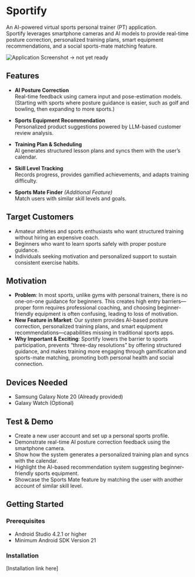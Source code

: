 # Sportify

An AI-powered virtual sports personal trainer (PT) application.  
Sportify leverages smartphone cameras and AI models to provide real-time posture correction, personalized training plans, smart equipment recommendations, and a social sports-mate matching feature.  

![Application Screenshot](wireframe.png)
-> not yet ready

## Features

- **AI Posture Correction**  
  Real-time feedback using camera input and pose-estimation models.  
  (Starting with sports where posture guidance is easier, such as golf and bowling, then expanding to more sports.)

- **Sports Equipment Recommendation**  
  Personalized product suggestions powered by LLM-based customer review analysis.

- **Training Plan & Scheduling**  
  AI generates structured lesson plans and syncs them with the user’s calendar.

- **Skill Level Tracking**  
  Records progress, provides gamified achievements, and adapts training difficulty.

- **Sports Mate Finder** *(Additional Feature)*  
  Match users with similar skill levels and goals.

## Target Customers

- Amateur athletes and sports enthusiasts who want structured training without hiring an expensive coach.  
- Beginners who want to learn sports safely with proper posture guidance.  
- Individuals seeking motivation and personalized support to sustain consistent exercise habits.  

## Motivation

- **Problem**: In most sports, unlike gyms with personal trainers, there is no one-on-one guidance for beginners. This creates high entry barriers—proper form requires professional coaching, and choosing beginner-friendly equipment is often confusing, leading to loss of motivation.  
- **New Feature in Market**: Our system provides AI-based posture correction, personalized training plans, and smart equipment recommendations—capabilities missing in traditional sports apps.  
- **Why Important & Exciting**: Sportify lowers the barrier to sports participation, prevents “three-day resolutions” by offering structured guidance, and makes training more engaging through gamification and sports-mate matching, promoting both personal health and social connection.  

## Devices Needed

- Samsung Galaxy Note 20 (Already provided)  
- Galaxy Watch (Optional)  

## Test & Demo

- Create a new user account and set up a personal sports profile.  
- Demonstrate real-time AI posture correction feedback using the smartphone camera.  
- Show how the system generates a personalized training plan and syncs with the calendar.  
- Highlight the AI-based recommendation system suggesting beginner-friendly sports equipment.  
- Showcase the Sports Mate feature by matching the user with another account of similar skill level.  

## Getting Started

### Prerequisites

- Android Studio 4.2.1 or higher  
- Minimum Android SDK Version 21  

### Installation

[Installation link here]
